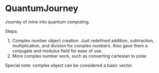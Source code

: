 # QuantumJourney
Journey of mine into quantum computing.

Steps:
1. Complex number object creation. Just redefined addition, subtraction, multiplication, and division for complex numbers. Also gave them a conjugate and modulus field for ease of use.
2. More complex number work, such as converting cartesian to polar.


Special note: complex object can be considered a basic vector.
